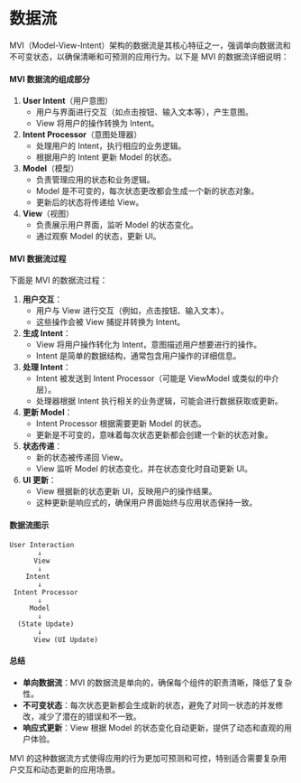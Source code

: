 # 数据流

MVI（Model-View-Intent）架构的数据流是其核心特征之一，强调单向数据流和不可变状态，以确保清晰和可预测的应用行为。以下是 MVI 的数据流详细说明：

#### MVI 数据流的组成部分

1. **User Intent**（用户意图）
   * 用户与界面进行交互（如点击按钮、输入文本等），产生意图。
   * View 将用户的操作转换为 Intent。
2. **Intent Processor**（意图处理器）
   * 处理用户的 Intent，执行相应的业务逻辑。
   * 根据用户的 Intent 更新 Model 的状态。
3. **Model**（模型）
   * 负责管理应用的状态和业务逻辑。
   * Model 是不可变的，每次状态更改都会生成一个新的状态对象。
   * 更新后的状态将传递给 View。
4. **View**（视图）
   * 负责展示用户界面，监听 Model 的状态变化。
   * 通过观察 Model 的状态，更新 UI。

#### MVI 数据流过程

下面是 MVI 的数据流过程：

1. **用户交互**：
   * 用户与 View 进行交互（例如，点击按钮、输入文本）。
   * 这些操作会被 View 捕捉并转换为 Intent。
2. **生成 Intent**：
   * View 将用户操作转化为 Intent，意图描述用户想要进行的操作。
   * Intent 是简单的数据结构，通常包含用户操作的详细信息。
3. **处理 Intent**：
   * Intent 被发送到 Intent Processor（可能是 ViewModel 或类似的中介层）。
   * 处理器根据 Intent 执行相关的业务逻辑，可能会进行数据获取或更新。
4. **更新 Model**：
   * Intent Processor 根据需要更新 Model 的状态。
   * 更新是不可变的，意味着每次状态更新都会创建一个新的状态对象。
5. **状态传递**：
   * 新的状态被传递回 View。
   * View 监听 Model 的状态变化，并在状态变化时自动更新 UI。
6. **UI 更新**：
   * View 根据新的状态更新 UI，反映用户的操作结果。
   * 这种更新是响应式的，确保用户界面始终与应用状态保持一致。

#### 数据流图示

```
User Interaction
       ↓
      View
       ↓
    Intent
       ↓
 Intent Processor
       ↓
     Model
       ↓
  (State Update)
       ↓
      View (UI Update)
```

#### 总结

* **单向数据流**：MVI 的数据流是单向的，确保每个组件的职责清晰，降低了复杂性。
* **不可变状态**：每次状态更新都会生成新的状态，避免了对同一状态的并发修改，减少了潜在的错误和不一致。
* **响应式更新**：View 根据 Model 的状态变化自动更新，提供了动态和直观的用户体验。

MVI 的这种数据流方式使得应用的行为更加可预测和可控，特别适合需要复杂用户交互和动态更新的应用场景。
